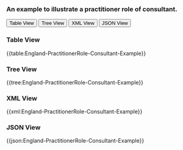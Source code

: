 ### An example to illustrate a practitioner role of consultant.


<div class="tab">
 <button class="tablinks active" onclick="openTab(event, 'Table View')">Table View</button>
 <button class="tablinks" onclick="openTab(event, 'Tree View')">Tree View</button>
  <button class="tablinks" onclick="openTab(event, 'XML View')">XML View</button>
  <button class="tablinks" onclick="openTab(event, 'JSON View')">JSON View</button>
</div>
    

    
<div id="Table View" class="tabcontent" style="display:block">
  <h3>Table View</h3>
{{table:England-PractitionerRole-Consultant-Example}}
</div>
<div id="Tree View" class="tabcontent">
  <h3>Tree View</h3>
{{tree:England-PractitionerRole-Consultant-Example}}
</div>
<div id="XML View" class="tabcontent">
  <h3>XML View</h3>
{{xml:England-PractitionerRole-Consultant-Example}}
</div>
<div id="JSON View" class="tabcontent">
  <h3>JSON View</h3>
{{json:England-PractitionerRole-Consultant-Example}}
</div>







